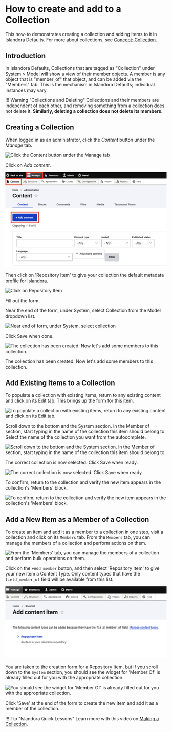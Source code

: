 # How to create and add to a Collection

This how-to demonstrates creating a collection and adding items to it in Islandora Defaults. For more about collections, see [Concept: Collection](../concepts/collection.md).

## Introduction

In Islandora Defaults, Collections that are tagged as "Collection" under System > Model will show a view of their member objects. A member is any object that is "member_of" that object, and can be added via the "Members" tab. This is the mechanism in Islandora Defaults; individual instances may vary.

!!! Warning "Collections and Deleting"
    Collections and their members are independent of each other, 
    and removing something from a collection does not delete it. 
    **Similarly, deleting a collection does not delete its members.**

## Creating a Collection

When logged in as an administrator, click the _Content_ button under the _Manage_ tab.

![Click the _Content_ button under the _Manage_ tab](../assets/collections_admin_content_button.png)

Click on _Add content_.

![Click on add content, under tools](../assets/collections_add_content.png)

Then click on 'Repository Item' to give your collection the default metadata profile for Islandora.

![Click on Repository Item](../assets/collections_repository_item.jpg)

Fill out the form.

Near the end of the form, under System, select Collection from the Model dropdown list.

![Near end of form, under System, select collection](../assets/collections_system.jpg) 

Click Save when done.

![The collection has been created. Now let's add some members to this collection.](../assets/collections_parent_node.jpg)

The collection has been created. Now let's add some members to this collection.

## Add Existing Items to a Collection

To populate a collection with existing items, return to any existing content and click on its Edit tab. This brings up the form for this item.

![To populate a collection with existing items, return to any existing content and click on its Edit tab.](../assets/collections_edit_photo_collection.jpg)

Scroll down to the bottom and the System section. In the Member of section, start typing in the name of the collection this item should belong to. Select the name of the collection 
you want from the autocomplete.

![Scroll down to the bottom and the System section. In the Member of section, start typing in the name of the collection this item should belong to.](../assets/collections_member_of.jpg)

The correct collection is now selected.  Click Save when ready.

![The correct collection is now selected. Click Save when ready.](../assets/collections_member_of_selected.jpg)

To confirm, return to the collection and verify the new item appears in the collection's 'Members' block.

![To confirm, return to the collection and verify the new item appears in the collection's 'Members' block.](../assets/collections_snowfall.jpg)

## Add a New Item as a Member of a Collection

To create an item and add it as a member to a collection in one step, visit a collection and click on its `Members` tab. From the
`Members` tab, you can manage the members of a collection and perform actions on them.

![From the 'Members' tab, you can manage the members of a collection and perform bulk operations on them.](../assets/resource_nodes_children_tab.png)

Click on the `+Add member` button, and then select 'Repository Item' to give your new item a Content Type.  Only content types that
have the `field_member_of` field will be available from this list.

![Click on the '+Add member' button, and then select 'Repository Item' to give your new item a Content Type.](../assets/collections_select_content_type.png)

You are taken to the creation form for a Repository Item, but if you scroll down to the `System` section, you should see the widget
for 'Member Of' is already filled out for you with the appropriate collection.

![You should see the widget for 'Member Of' is already filled out for you with the appropriate collection.](../assets/collections_member_of_selected.jpg)

Click 'Save' at the end of the form to create the new item and add it as a member of the collection.

!!! Tip "Islandora Quick Lessons"
    Learn more with this video on [Making a Collection](https://youtu.be/9jFVAE6l4so).
